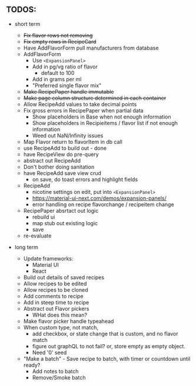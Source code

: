 ## TODOS:

- short term
    - ~~Fix flavor rows not removing~~
    - ~~Fix empty rows in RecipeCard~~
    - Have AddFlavorForm pull manufacturers from database
    - AddFlavorForm
        - Use `<ExpansionPanel>`
        - Add in pg/vg ratio of flavor
            - default to 100
        - Add in grams per ml
        - "Preferred single flavor mix"
    - ~~Make RecipePaper handle immutable~~
    - ~~Make page column structure determined in each container~~
    - Allow RecipeAdd values to take decimal points
    - Fix gross errors in RecipePaper when partial data
        - Show placeholders in Base when not enough information
        - Show placeholders in Recipieitems / flavor list if not enough information
        - Weed out NaN/Infinity issues
    - Map Flavor return to flavorItem in db call
    - use RecipeAdd to build out - done
    - have RecipeView do pre-query
    - abstract out RecipeAdd
    - Don't bother doing sanitation
    - have RecipeAdd save view crud
        - on save, do toast errors and highlight fields
    - RecipeAdd 
        - nicotine settings on edit, put into `<ExpansionPanel>`
        - https://material-ui-next.com/demos/expansion-panels/
        - error handling on recipe flavorchange / recipeitem change
    - RecipePaper absrtact out logic
        - rebuild ui
        - map stub out existing logic
        - save
    - re-evaluate
       
- long term
    - Update frameworks:
        - Material UI
        - React
    - Build out details of saved recipes
    - Allow recipes to be edited
    - Allow recipes to be cloned
    - Add comments to recipe
    - Add in steep time to recipe
    - Abstract out Flavor pickers
        - WHat does this mean?
    - Make flavor picker handle typeahead
    - When custom type, not match,
        - add checkbox, or state change that is custom, and no flavor match
        - figure out graphQL to not fail? or, store empty as empty object.
        - Need '0' seed
    - "Make a batch" - Save recipe to batch, with timer or countdown until ready?
        - Add notes to batch
        - Remove/Smoke batch


